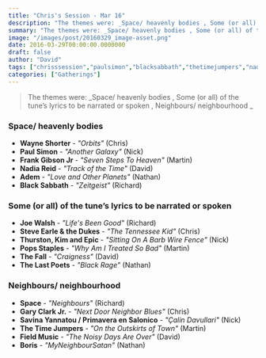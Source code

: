 ```yaml
---
title: "Chris's Session - Mar 16"
description: "The themes were: _Space/ heavenly bodies , Some (or all) of the tune’s lyrics to be narrated or spoken , Neighbours/ neighbourhood _"
summary: "The themes were: _Space/ heavenly bodies , Some (or all) of the tune’s lyrics to be narrated or spoken , Neighbours/ neighbourhood _"
image: "/images/post/20160329_image-asset.png"
date: 2016-03-29T00:00:00.0000000
draft: false
author: "David"
tags: ["chrisssession","paulsimon","blacksabbath","thetimejumpers","nadiareid","steveearle","garyclarkjr","thefall","fieldmusic","wayneshorter","boris","kimgordon","popsstaples","adem","space","joewalsh","thelastpoets","frankgibsonjr","thurstonmoore","savinayannatou","primaveraensalonico"]
categories: ["Gatherings"]
---
```

> The themes were: _Space/ heavenly bodies , Some (or all) of the tune’s lyrics to be narrated or spoken , Neighbours/ neighbourhood _
### Space/ heavenly bodies 
- **Wayne Shorter** - _"Orbits"_ (Chris)
- **Paul Simon** - _"Another Galaxy"_ (Nick)
- **Frank Gibson Jr** - _"Seven Steps To Heaven"_ (Martin)
- **Nadia Reid** - _"Track of the Time"_ (David)
- **Adem** - _"Love and Other Planets"_ (Nathan)
- **Black Sabbath** - _"Zeitgeist"_ (Richard)
### Some (or all) of the tune’s lyrics to be narrated or spoken 
- **Joe Walsh** - _"Life's Been Good"_ (Richard)
- **Steve Earle & the Dukes** - _"The Tennessee Kid"_ (Chris)
- **Thurston, Kim and Epic** - _"Sitting On A Barb Wire Fence"_ (Nick)
- **Pops Staples** - _"Why Am I Treated So Bad"_ (Martin)
- **The Fall** - _"Craigness"_ (David)
- **The Last Poets** - _"Black Rage"_ (Nathan)
### Neighbours/ neighbourhood 
- **Space** - _"Neighbours"_ (Richard)
- **Gary Clark Jr.** - _"Next Door Neighbor Blues"_ (Chris)
- **Savina Yannatou / Primavera en Salonico** - _"Çalin Davullari"_ (Nick)
- **The Time Jumpers** - _"On the Outskirts of Town"_ (Martin)
- **Field Music** - _"The Noisy Days Are Over"_ (David)
- **Boris** - _"MyNeighbourSatan"_ (Nathan)
